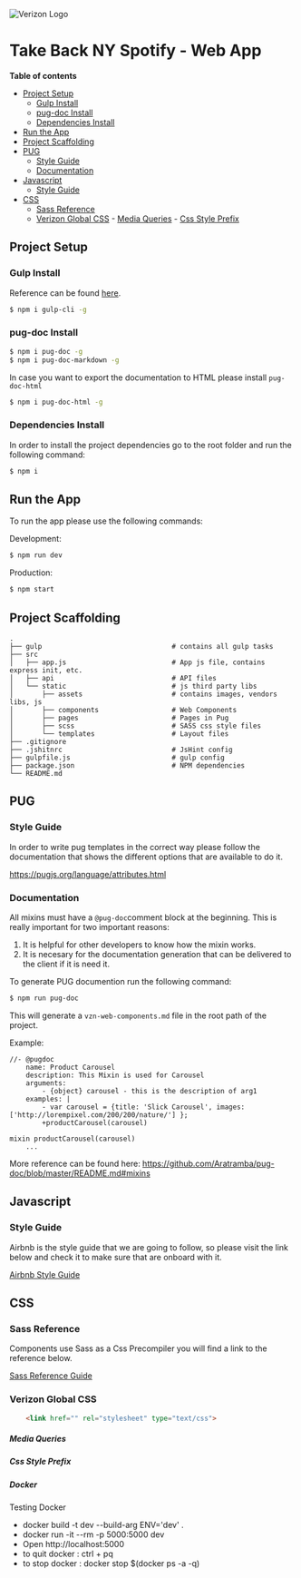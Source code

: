 ![Verizon Logo](https://www.verizon.com/vzem/etc/designs/business/clientlib-vbm/images/verizon-logo.svg)


Take Back NY Spotify - Web App
===

**Table of contents**
- [Project Setup](#project-setup)
    - [Gulp Install](#gulp-install)
    - [pug-doc Install](#pug-doc-install)
    - [Dependencies Install](#dependencies-install)
- [Run the App](#run-the-app)
- [Project Scaffolding](#project-scaffolding)
- [PUG](#pug)
    - [Style Guide](#style-guide)
    - [Documentation](#documentation)
- [Javascript](#javascript)
    - [Style Guide](#style-guide)
- [CSS](#css)
    - [Sass Reference](#sass-reference)
    - [Verizon Global CSS](#verizon-global-css)
            - [Media Queries](#media-queries)
            - [Css Style Prefix](#css-style-prefix)


## Project Setup

### Gulp Install
Reference can be found [here](https://gulpjs.com/).
```bash
$ npm i gulp-cli -g
```

### pug-doc Install
```bash
$ npm i pug-doc -g
$ npm i pug-doc-markdown -g 
```

In case you want to export the documentation to HTML please install `pug-doc-html`

```bash
$ npm i pug-doc-html -g
```

### Dependencies Install

In order to install the project dependencies go to the root folder and run the following command:
```bash
$ npm i
```

## Run the App
To run the app please use the following commands:

Development:
```bash
$ npm run dev
```

Production:
```bash
$ npm start
```

## Project Scaffolding
```
.
├── gulp                                # contains all gulp tasks
├── src  
│   ├── app.js                          # App js file, contains express init, etc.
│   ├── api                             # API files
│   └── static                          # js third party libs
│       ├── assets                      # contains images, vendors libs, js
│       ├── components                  # Web Components
│       ├── pages                       # Pages in Pug
│       ├── scss                        # SASS css style files
│       └── templates                   # Layout files
├── .gitignore                          
├── .jshitnrc                           # JsHint config
├── gulpfile.js                         # gulp config
├── package.json                        # NPM dependencies
└── README.md
```

## PUG

### Style Guide
In order to write pug templates in the correct way please follow the documentation that shows the different options that are available to do it.

https://pugjs.org/language/attributes.html

### Documentation
All mixins must have a `@pug-doc`comment block at the beginning. This is really important for two important reasons:
1. It is helpful for other developers to know how the mixin works.
1. It is necesary for the documentation generation that can be delivered to the client if it is need it.

To generate PUG documention run the following command:
```bash
$ npm run pug-doc
```

This will generate a `vzn-web-components.md` file in the root path of the project.

Example:
```jade
//- @pugdoc
    name: Product Carousel
    description: This Mixin is used for Carousel
    arguments: 
        - {object} carousel - this is the description of arg1
    examples: |
        - var carousel = {title: 'Slick Carousel', images: ['http://lorempixel.com/200/200/nature/'] };
        +productCarousel(carousel)

mixin productCarousel(carousel)
    ...
```

More reference can be found here:
https://github.com/Aratramba/pug-doc/blob/master/README.md#mixins

## Javascript

### Style Guide
Airbnb is the style guide that we are going to follow, so please visit the link below and check it to make sure that are onboard with it.

[Airbnb Style Guide](https://github.com/airbnb/javascript/blob/master/README.md)

## CSS

### Sass Reference
Components use Sass as a Css Precompiler you will find a link to the reference below.

[Sass Reference Guide](https://sass-lang.com/documentation/file.SASS_REFERENCE.html)

### Verizon Global CSS

```html
    <link href="" rel="stylesheet" type="text/css">
```

##### Media Queries

##### Css Style Prefix


##### Docker
Testing Docker
*   docker build -t dev --build-arg ENV='dev' .
*   docker run -it --rm -p 5000:5000 dev
*   Open http://localhost:5000
*   to quit docker : ctrl + pq
*   to stop docker : docker stop $(docker ps -a -q)


